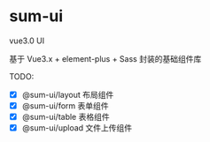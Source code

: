 # sum-ui

vue3.0 UI

基于 Vue3.x + element-plus + Sass 封装的基础组件库

TODO:

- [x] @sum-ui/layout 布局组件
- [x] @sum-ui/form 表单组件
- [x] @sum-ui/table 表格组件
- [x] @sum-ui/upload 文件上传组件
